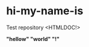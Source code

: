 # hi-my-name-is
Test repository
<HTMLDOC!>
<HTML>
<TITLE>"TEST"</TITLE>
 <BOBY>
 <echo>
   <p><b>"hellow" </lb>
    "world" </lb>
    "!"</lb></b></p>
     </echo>
     </body>
     </HTML>
    
    
